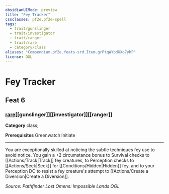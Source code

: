 ```yaml
---
obsidianUIMode: preview
title: "Fey Tracker"
cssclasses: pf2e,pf2e-spell
tags:
  - trait/gunslinger
  - trait/investigator
  - trait/ranger
  - trait/rare
  - category/class
aliases: "Compendium.pf2e.feats-srd.Item.grPtqWYbdXXo7yhP"
license: OGL
---
```

# Fey Tracker
## Feat 6
### [rare](rare "Rare Rarity Trait")[[gunslinger]][[investigator]][[ranger]]

**Category** class; 



**Prerequisites** Greenwatch Initiate
* * *
You are exceptionally skilled at noticing the subtle techniques fey use to avoid notice. You gain a +2 circumstance bonus to Survival checks to [[Actions/Track|Track]] fey creatures, to Perception checks to [[Actions/Seek|Seek]] for [[Conditions/Hidden|Hidden]] fey, and to your Perception DC to resist a fey creature's attempt to [[Actions/Create a Diversion|Create a Diversion]].

*Source: Pathfinder Lost Omens: Impossible Lands*
*OGL*